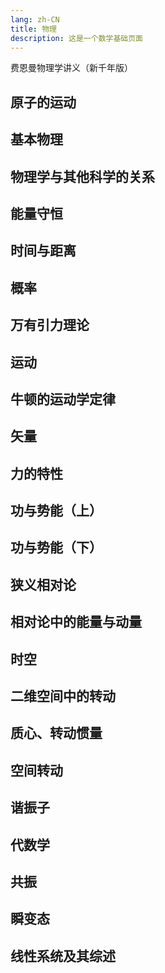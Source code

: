 ```yaml
---
lang: zh-CN
title: 物理
description: 这是一个数学基础页面
---
```


费恩曼物理学讲义（新千年版）

## 原子的运动

## 基本物理

## 物理学与其他科学的关系

## 能量守恒

## 时间与距离

## 概率

## 万有引力理论

## 运动

## 牛顿的运动学定律

## 矢量

## 力的特性

## 功与势能（上）

## 功与势能（下）

## 狭义相对论

## 相对论中的能量与动量

## 时空

## 二维空间中的转动

## 质心、转动惯量

## 空间转动

## 谐振子

## 代数学

## 共振

## 瞬变态

## 线性系统及其综述